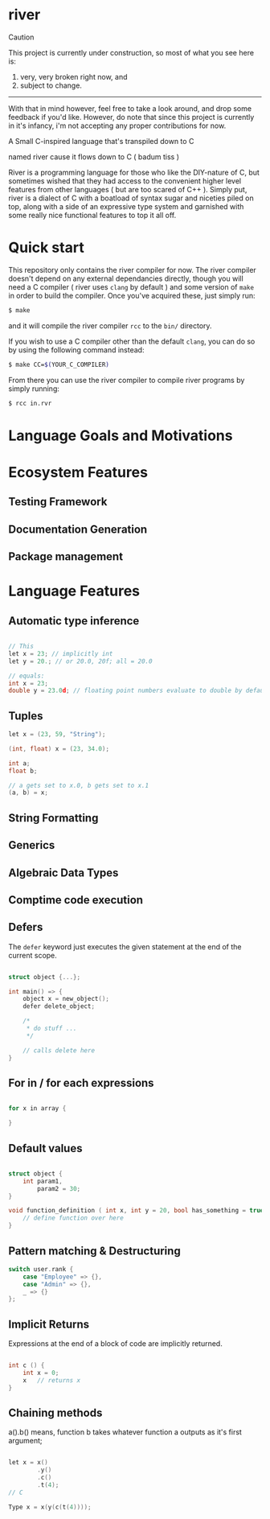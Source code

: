 # river
> [!CAUTION]
> This project is currently under construction, so most of what you see here is:
> 1. very, very broken right now, and
> 2. subject to change.
> ---
> With that in mind however, feel free to take a look around, and drop some feedback if you'd like. 
> However, do note that since this project is currently in it's infancy, i'm not accepting any proper contributions for now.

A Small C-inspired language that's transpiled down to C

named river 
cause it flows down to C ( badum tiss )

River is a programming language for those who like the DIY-nature of C, but sometimes wished that they had access to the convenient higher level features from other languages ( but are too scared of C++ ).
Simply put, river is a dialect of C with a boatload of syntax sugar and niceties piled on top, along with a side of an expressive type system and garnished with some really nice functional features to top it all off.

# Quick start
This repository only contains the river compiler for now.
The river compiler doesn't depend on any external dependancies directly, though you will need
a C compiler ( river uses `clang` by default ) and some version of `make` in order to build the compiler. Once you've acquired these,
just simply run:
```sh
$ make
```
and it will compile the river compiler `rcc` to the `bin/` directory.

If you wish to use a C compiler other than the default `clang`, you can do so by using the following command instead:
```sh
$ make CC=$(YOUR_C_COMPILER)
```

From there you can use the river compiler to compile river programs by simply running:
```sh
$ rcc in.rvr
```

# Language Goals and Motivations
# Ecosystem Features
## Testing Framework
## Documentation Generation
## Package management

# Language Features

## Automatic type inference

```c 

// This
let x = 23; // implicitly int
let y = 20.; // or 20.0, 20f; all = 20.0

// equals:
int x = 23;
double y = 23.0d; // floating point numbers evaluate to double by default


```

## Tuples

```c rvr
let x = (23, 59, "String");

(int, float) x = (23, 34.0);

int a;
float b;

// a gets set to x.0, b gets set to x.1
(a, b) = x;
```
## String Formatting
## Generics
## Algebraic Data Types
## Comptime code execution 
## Defers
The `defer` keyword just executes the given statement at the end of the current scope.

```c 

struct object {...};

int main() => {
    object x = new_object();
    defer delete_object;

    /*
     * do stuff ...
     */

    // calls delete here
}

```

## For in / for each expressions
```c 

for x in array {

}

```

## Default values

```c 

struct object {
    int param1, 
        param2 = 30;
}

void function_definition ( int x, int y = 20, bool has_something = true ) {
    // define function over here
}

```

## Pattern matching & Destructuring
```c 
switch user.rank {
    case "Employee" => {},
    case "Admin" => {},
    _ => {}
};
```

## Implicit Returns 
Expressions at the end of a block of code are implicitly returned.

```c 

int c () {
    int x = 0;
    x   // returns x
}

```

## Chaining methods 

a().b() means, function b takes whatever function a outputs as it's first argument;

```c 

let x = x()
        .y()
        .c()
        .t(4);
// C 

Type x = x(y(c(t(4))));

```
